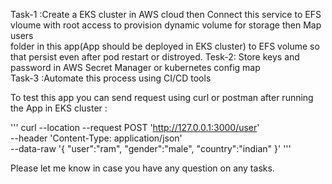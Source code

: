 
Task-1 :Create a EKS cluster in AWS cloud  then Connect this service to EFS vloume with root access to provision dynamic volume for storage then Map users<br /> folder in this app(App should be deployed in EKS cluster) to EFS volume so that persist even after pod restart or distroyed.
Tesk-2: Store keys and password in AWS Secret Manager or kubernetes config map <br />
Task-3 :Automate this process using CI/CD tools <br />


To test this app you can send request using curl or postman after running the App  in EKS cluster :

'''
curl --location --request POST 'http://127.0.0.1:3000/user' \
--header 'Content-Type: application/json' \
--data-raw '{
    "user":"ram",
    "gender":"male",
    "country":"indian"
}'
'''


Please let me know in case you have any question on any tasks.
